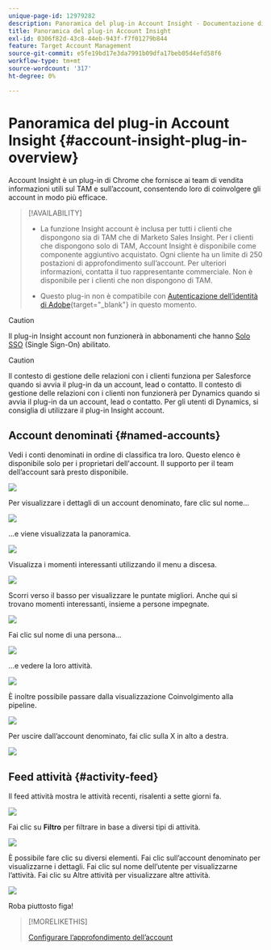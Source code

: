 ```yaml
---
unique-page-id: 12979282
description: Panoramica del plug-in Account Insight - Documentazione di Marketo - Documentazione del prodotto
title: Panoramica del plug-in Account Insight
exl-id: 0306f82d-43c8-44eb-943f-f7f01279b844
feature: Target Account Management
source-git-commit: e5fe19bd17e3da7991b09dfa17beb05d4efd58f6
workflow-type: tm+mt
source-wordcount: '317'
ht-degree: 0%

---
```


# Panoramica del plug-in Account Insight {#account-insight-plug-in-overview}

Account Insight è un plug-in di Chrome che fornisce ai team di vendita informazioni utili sul TAM e sull’account, consentendo loro di coinvolgere gli account in modo più efficace.

>[!AVAILABILITY]
>
>* La funzione Insight account è inclusa per tutti i clienti che dispongono sia di TAM che di Marketo Sales Insight. Per i clienti che dispongono solo di TAM, Account Insight è disponibile come componente aggiuntivo acquistato. Ogni cliente ha un limite di 250 postazioni di approfondimento sull’account. Per ulteriori informazioni, contatta il tuo rappresentante commerciale. Non è disponibile per i clienti che non dispongono di TAM.
>
>* Questo plug-in non è compatibile con [Autenticazione dell’identità di Adobe](/help/marketo/product-docs/administration/marketo-with-adobe-identity/adobe-identity-management-overview.md){target="_blank"} in questo momento.

>[!CAUTION]
>
>Il plug-in Insight account non funzionerà in abbonamenti che hanno [Solo SSO](/help/marketo/product-docs/administration/additional-integrations/restrict-user-login-to-sso-only.md) (Single Sign-On) abilitato.

>[!CAUTION]
>
>Il contesto di gestione delle relazioni con i clienti funziona per Salesforce quando si avvia il plug-in da un account, lead o contatto. Il contesto di gestione delle relazioni con i clienti non funzionerà per Dynamics quando si avvia il plug-in da un account, lead o contatto. Per gli utenti di Dynamics, si consiglia di utilizzare il plug-in Insight account.

## Account denominati {#named-accounts}

Vedi i conti denominati in ordine di classifica tra loro. Questo elenco è disponibile solo per i proprietari dell&#39;account. Il supporto per il team dell’account sarà presto disponibile.

![](assets/na1.png)

Per visualizzare i dettagli di un account denominato, fare clic sul nome...

![](assets/na3.png)

...e viene visualizzata la panoramica.

![](assets/na4.png)

Visualizza i momenti interessanti utilizzando il menu a discesa.

![](assets/na5.png)

Scorri verso il basso per visualizzare le puntate migliori. Anche qui si trovano momenti interessanti, insieme a persone impegnate.

![](assets/na6.png)

Fai clic sul nome di una persona...

![](assets/na7.png)

...e vedere la loro attività.

![](assets/na8.png)

È inoltre possibile passare dalla visualizzazione Coinvolgimento alla pipeline.

![](assets/na9.png)

Per uscire dall’account denominato, fai clic sulla X in alto a destra.

![](assets/na10.png)

## Feed attività {#activity-feed}

Il feed attività mostra le attività recenti, risalenti a sette giorni fa.

![](assets/af1.png)

Fai clic su **Filtro** per filtrare in base a diversi tipi di attività.

![](assets/af2.png)

È possibile fare clic su diversi elementi. Fai clic sull’account denominato per visualizzarne i dettagli. Fai clic sul nome dell’utente per visualizzarne l’attività. Fai clic su Altre attività per visualizzare altre attività.

![](assets/af3.png)

Roba piuttosto figa!

>[!MORELIKETHIS]
>
>[Configurare l’approfondimento dell’account](/help/marketo/product-docs/target-account-management/setup-tam/set-up-account-insight.md)
